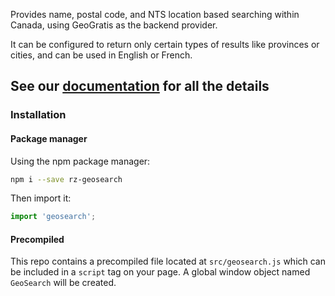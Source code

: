 Provides name, postal code, and NTS location based searching within Canada, using GeoGratis as the backend provider.

It can be configured to return only certain types of results like provinces or cities, and can be used in English or French.

## See our [documentation](https://geosearch-docs.fgpv-vpgf.com) for all the details

### Installation

#### Package manager
Using the npm package manager:

```bash
npm i --save rz-geosearch
```

Then import it:

```js
import 'geosearch';
```

#### Precompiled

This repo contains a precompiled file located at `src/geosearch.js` which can be included in a `script` tag on your page. A global window object named `GeoSearch` will be created.